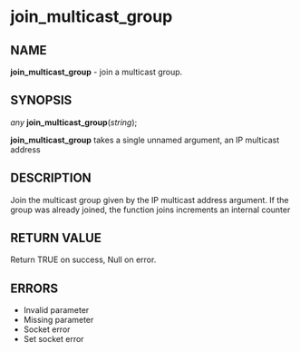 # join_multicast_group

## NAME

**join_multicast_group** - join a multicast group.

## SYNOPSIS

*any* **join_multicast_group**(*string*);

**join_multicast_group** takes a single unnamed argument, an IP multicast address

## DESCRIPTION

Join the multicast group given by the IP multicast address argument. If the group was already joined, the function joins increments an internal counter

## RETURN VALUE

Return TRUE on success, Null on error.

## ERRORS

- Invalid parameter
- Missing parameter
- Socket error
- Set socket error
